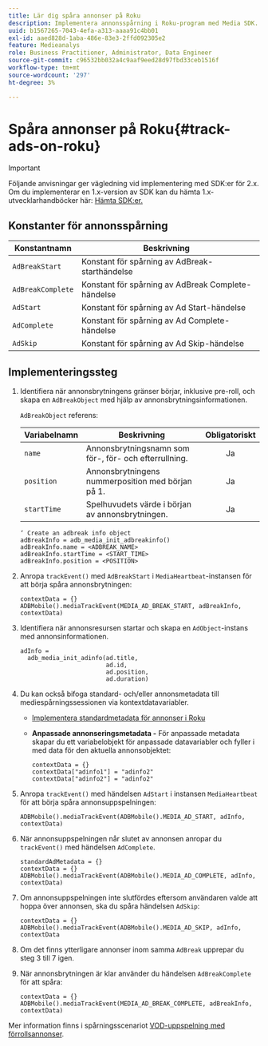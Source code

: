 ```yaml
---
title: Lär dig spåra annonser på Roku
description: Implementera annonsspårning i Roku-program med Media SDK.
uuid: b1567265-7043-4efa-a313-aaaa91c4bb01
exl-id: aaed828d-1aba-486e-83e3-2ffd092305e2
feature: Medieanalys
role: Business Practitioner, Administrator, Data Engineer
source-git-commit: c96532bb032a4c9aaf9eed28d97fbd33ceb1516f
workflow-type: tm+mt
source-wordcount: '297'
ht-degree: 3%

---
```


# Spåra annonser på Roku{#track-ads-on-roku}

>[!IMPORTANT]
>
>Följande anvisningar ger vägledning vid implementering med SDK:er för 2.x. Om du implementerar en 1.x-version av SDK kan du hämta 1.x-utvecklarhandböcker här: [Hämta SDK:er.](/help/sdk-implement/download-sdks.md)

## Konstanter för annonsspårning

| Konstantnamn | Beskrivning   |
|---|---|
| `AdBreakStart` | Konstant för spårning av AdBreak-starthändelse |
| `AdBreakComplete` | Konstant för spårning av AdBreak Complete-händelse |
| `AdStart` | Konstant för spårning av Ad Start-händelse |
| `AdComplete` | Konstant för spårning av Ad Complete-händelse |
| `AdSkip` | Konstant för spårning av Ad Skip-händelse |

## Implementeringssteg

1. Identifiera när annonsbrytningens gränser börjar, inklusive pre-roll, och skapa en `AdBreakObject` med hjälp av annonsbrytningsinformationen.

   `AdBreakObject` referens:

   | Variabelnamn | Beskrivning | Obligatoriskt |
   | --- | --- | :---: |
   | `name` | Annonsbrytningsnamn som för-, för- och efterrullning. | Ja |
   | `position` | Annonsbrytningens nummerposition med början på 1. | Ja |
   | `startTime` | Spelhuvudets värde i början av annonsbrytningen. | Ja |

   ```
   ‘ Create an adbreak info object 
   adBreakInfo = adb_media_init_adbreakinfo() 
   adBreakInfo.name = <ADBREAK_NAME> 
   adBreakInfo.startTime = <START_TIME> 
   adBreakInfo.position = <POSITION>
   ```

1. Anropa `trackEvent()` med `AdBreakStart` i `MediaHeartbeat`-instansen för att börja spåra annonsbrytningen:

   ```
   contextData = {} 
   ADBMobile().mediaTrackEvent(MEDIA_AD_BREAK_START, adBreakInfo, contextData)
   ```

1. Identifiera när annonsresursen startar och skapa en `AdObject`-instans med annonsinformationen.

   ```
   adInfo =  
     adb_media_init_adinfo(ad.title,  
                           ad.id,  
                           ad.position,  
                           ad.duration) 
   ```

1. Du kan också bifoga standard- och/eller annonsmetadata till mediespårningssessionen via kontextdatavariabler.

   * [Implementera standardmetadata för annonser i Roku](/help/sdk-implement/track-ads/impl-std-ad-metadata/impl-std-ad-metadata-roku.md)
   * **Anpassade annonseringsmetadata -** För anpassade metadata skapar du ett variabelobjekt för anpassade datavariabler och fyller i med data för den aktuella annonsobjektet:

      ```
      contextData = {} 
      contextData["adinfo1"] = "adinfo2" 
      contextData["adinfo2"] = "adinfo2"
      ```

1. Anropa `trackEvent()` med händelsen `AdStart` i instansen `MediaHeartbeat` för att börja spåra annonsuppspelningen:

   ```
   ADBMobile().mediaTrackEvent(ADBMobile().MEDIA_AD_START, adInfo, contextData)
   ```

1. När annonsuppspelningen når slutet av annonsen anropar du `trackEvent()` med händelsen `AdComplete`.

   ```
   standardAdMetadata = {} 
   contextData = {} 
   ADBMobile().mediaTrackEvent(ADBMobile().MEDIA_AD_COMPLETE, adInfo, contextData)
   ```

1. Om annonsuppspelningen inte slutfördes eftersom användaren valde att hoppa över annonsen, ska du spåra händelsen `AdSkip`:

   ```
   contextData = {} 
   ADBMobile().mediaTrackEvent(ADBMobile().MEDIA_AD_SKIP, adInfo, contextData
   ```

1. Om det finns ytterligare annonser inom samma `AdBreak` upprepar du steg 3 till 7 igen.
1. När annonsbrytningen är klar använder du händelsen `AdBreakComplete` för att spåra:

   ```
   contextData = {} 
   ADBMobile().mediaTrackEvent(MEDIA_AD_BREAK_COMPLETE, adBreakInfo, contextData)
   ```

Mer information finns i spårningsscenariot [VOD-uppspelning med förrollsannonser](/help/sdk-implement/tracking-scenarios/vod-preroll-ads.md).

